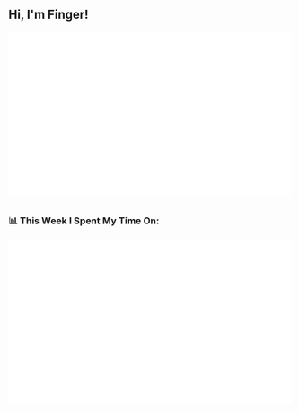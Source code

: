 <h2> Hi, I'm Finger!</h2>

<img align="right" src="https://raw.githubusercontent.com/spianmo/github-stats/master/generated/overview.svg#gh-light-mode-only">

<!-- <img align="right" height="160em" src="https://github-readme-stats-eight-theta.vercel.app/api/top-langs/?username=spianmo&layout=compact&langs_count=8&theme=algolia"/>	 -->
	
```go
package main

type Me struct {
	Name   string
	Job    string
	Code   string
	Skills string
}

func main() {
	me := &Me{
		Name:   "Finger",
		Job:    "Client-side Engineer",
		Code:   "Java, Kotlin, C#, Rust and C++ and Others",
		Skills: "Android, Security, Cross-platform client, NLP, CV, ASR ^o^",
	}
	_ = me
}
```


<h3>📊 This Week I Spent My Time On:</h3>
<img align='right' src="https://raw.githubusercontent.com/spianmo/github-stats/master/generated/languages.svg#gh-light-mode-only">

<!--START_SECTION:waka-->

```txt
Python                         3 hrs 53 mins   █████████▒░░░░░░░░░░░░░░░   37.43 %
C++                            3 hrs 26 mins   ████████▒░░░░░░░░░░░░░░░░   33.21 %
Kotlin                         1 hr 16 mins    ███░░░░░░░░░░░░░░░░░░░░░░   12.31 %
CMake                          34 mins         █▒░░░░░░░░░░░░░░░░░░░░░░░   05.49 %
XML                            19 mins         ▓░░░░░░░░░░░░░░░░░░░░░░░░   03.13 %
```

<!--END_SECTION:waka-->
